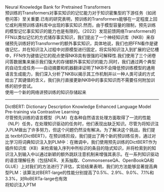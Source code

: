 Neural Knowledge Bank for Pretrained Transformers    
预训练的Transformers对事实知识的记忆能力对于知识密集型的下游任务（如闭卷问答）至关重要.已有的研究表明，预训练的Transformers能够在一定程度上回忆或利用预训练语料库中出现的事实知识.然而，由于模型容量的限制，预先训练的模型记忆事实知识的能力也是有限的。（2022）发现前馈网络Transformers的FFN以类似记忆的方式储存事实知识，我们提出了一个神经知识库（NKB）来存储预先训练好的Transformer的额外事实知识，具体地说，我们也把FFN看作是键值记忆，并在知识注入过程中对原模型进行固定，将实际知识注入到扩展的记忆槽中，FFN作为键值记忆的观点使得NKB具有很强的可解释性.我们使用了三个闭卷问答数据集来展示我们强大的存储额外事实知识的能力.同时，我们通过两个典型的自动生成任务——自动摘要和机器翻译证明了NKB不会降低预训练模型的通用语言生成能力，我们深入分析了NKB以揭示其工作机制并以一种人类可读的方式给出了其键值的含义，我们执行直接更新NKB中的事实知识而不需要任何附加训练的初步尝试。    
使用一个新的网络讲预训练的知识存储起来   

-----    
DictBERT: Dictionary Description Knowledge Enhanced Language Model Pre-training via Contrastive Learning   
尽管预先训练的语言模型（PLM）在各种自然语言处理方面取得了一流的性能（NLP）任务，在处理知识驱动的任务时，他们表现出缺乏知识。尽管为将知识注入PLM做出了许多努力，但这个问题仍然没有解决。为了解决这个挑战，我们提出 textbf{DictBERT}，在预训练阶段，我们提出了两个新的预训练任务，通过对比学习将词典知识注入到PLM中：在微调中，我们使用预先训练的DictBERT作为插件知识库（KB）来检索输入序列中所标识的条目的隐式知识，并将检索到的知识注入到输入中以通过新颖的额外跳跃注意机制来增强其表示。在一系列知识驱动的语言理解任务（包括NER、关系抽取、CommonsenseQA、OpenBookQA和GLUE）上对我们的方法进行了评估，实验结果表明，我们的方法能够显著提高典型PLM：该算法对BERT-large的性能分别提高了0.5%、2.9%、9.0%、7.1%和3.3%，对RoBERTa-large也有效    
将知识注入PTM